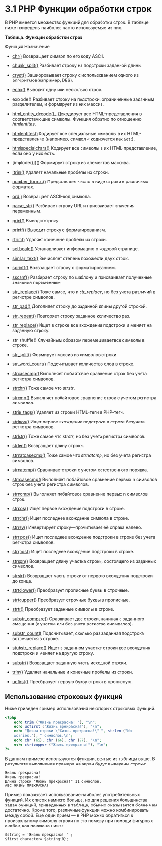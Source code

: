 # 3.1 PHP Функции обработки строк

В РНР имеется множество функций для обработки строк. В таблице ниже 
приведены наиболее часто используемые из них.

**Таблица. Функции обработки строк**

Функция                Назначение

* [chr()]()                  Возвращает символ по его коду ASCII.

* [chunk_split()]()          Разбивает строку на подстроки заданной длины.


* [crypt()]()                Зашифровывает строку с использованием одного из алгоритмов(например, DES).


* [echo()]()                 Выводит одну или несколько строк.


* [explode()]()              Разбивает строку на подстроки, ограниченные заданным разделителем, и формирует из них массив.


* [html_entity_deсode()]()_   Декодирует все HTML-представления в соответствующие символы. Функция обратно по отношению *htmlentites*.


* [htmlentites()]()          Кодирует все специальные символы в их НTML-представление (например, символ `<` кодируется как `&gt`;).


* [htmlspecialchars()]()     Кодирует все символы в их HTML-представление, если оно у них есть.

* [implode()])()              Формирует строку из элементов массива.


* [Itrim()]()                Удаляет начальные пробелы из строки.


* [number_format()]()        Представляет число в виде строки в различных форматах.

* [ord()]()                  Возвращает ASCII-код символа.


* [parse_str()]()            Разбирает строку URL и присваивает значения переменным.

* [print()]()                Выводитстроку.


* [printf()]()               Выводит строку с форматированием.

* [rtrim()]()                Удаляет конечные пробелы из строки.


* [setlocale()]()            Устанавливает информацию о кодовой странице.

* [similar_text()]()         Вычисляет степень похожести двух строк.


* [sprintf()]()              Возвращает строку с форматированием.

* [sscanf()]()               Разбирает строку по шаблону и присваивает полученные значения переменным.


* [str_ireplace()]()         Тоже самое, что и  *str_replace*, но без учета различий в регистре символов.


* [str_pad()]()              Дополняет строку до заданной длины другой строкой.

* [str_repeat()]()           Повгоряет строку заданное количество раз.


* [str_replace()]()          Ищет в строке все вхождения подстроки и меняет на заданную строку.


* [str_shuffle()]()          Случайным образом перемешиваетвсе символы в строке.

* [str_split()]()            Формирует массив из символов строки.


* [str_word_count()]()       Подсчитывает количество слов в строке.

* [strcasecmp()]()           Выполняет побайтовое сравнение строк без учета регистра символов.


* [strchr()]()               Тоже самое что *strstr*.

* [strcmp()]()               Выполняет побайтовое сравнение строк с учетом регистра символов.


* [strip_tags()]()           Удаляет из строки HTML-теги и РНР-теги.

* [stripos()]()              Ищет первое вхождение подстроки в строке безучета регистра символов.


* [strlstr()]()              Тоже самое что *strstr*, но без учета регистра символов.


* [strlen()]()               Возвращает длину строки.

* [strnatcasecmp()]()        Тоже самое что *strnatcmp*, но без учета регистра символов.


* [strnatcmp()]()            Сравниваетстроки с учетом естественного порядка.


* [stmcasecmp()]()           Выполняет побайтовое сравнение первых n символов строк без учета регистра символов.

* [strncmp()]()              Выполняет побайтовое сравнение первых n символов строк.


* [strpos()]()               Ищет первое вхождение подстроки в строке.

* [strrchr()]()              Ищет последнее вхождение символа в строке.


* [strrev()]()               Инвертирует строку—прочитывает её справа налево.


* [strripos()]()             Ищет последнее вхождение подстроки в строке без учета регистра символов.

* [strrpos()]()              Ищет последнее вхождение подстроки в строке.


* [strspn()]()               Возвращает длину участка строки, состоящего из заданных символов.

* [strstr()]()               Возвращает часть строки от первого вхождения подстроки до конца.


* [strtolower()]()           Преобразует прописные буквы в строчные.

* [strtoupper()]()           Преобразует строчные буквы в прописные.


* [strtr()]()                Преобразует заданные символы в строке.

* [substr_compare()]()       Сравнивает две строки, начиная с заданного смещения (с учетом или без учета регистра силмволов).


* [substr_count()]()         Подсчитывает, сколько раз заданная подстрока встречается в строке.

* [stubstr_replace()]()      Ищет в заданном участке строки все вхождения подстроки и меняет на другую строку.


* [substr()]()               Возвращает заданную часть исходной строки.

* [trim()]()                 Удаляет начальные и конечные пробелы из строки.


* [ucfirst()]()              Преобразует первую букву строки в прописную.

## Использование строковых функций

Ниже приведен пример использования некоторых строковых функций.

```php
<?php
    echo trim ("Жизнь прекрасна! "), "\n";
    echo ucfirst ("Жизнь прекрасна!"), "\n";
    echo "Длина строки \"Жизнь прекрасна!\" ", strlen ("No
    worries."), " символов.\n";
    echo chr (65), chr (66), chr (77), "\n";
    echo strtoupper ("Жизнь прекрасна!"), "\n";
?>
```

В данном примере используются функции, взятые из тыблицы выше. В 
результате выполнения примера на экран будут выведены строки:

```
Жизнь прекрасна!
Жизнь прекрасна!
Длина строки "Жизнь прекрасна!" 11 символов.
ABC ЖИЗНЬ ПРЕКРАСНА!
```
Пример показывает использование наиболее употребительных функций. Их
список намного больше, но для решения большинства задач функций, 
приведенных в таблице, обычно оказывается более чем достаточно. Кроме того, 
различные функции можно комбинировать между собой.
Еще один прием — в РНР можно обратиться к произвольному символу 
строки по его номеру при помощи фигурных скобок, как показано ниже:

```
$string = 'Жизнь прекрасна! ' ;
$first_character= $string{0};
```